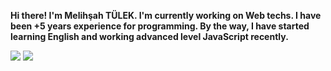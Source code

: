 **Hi there! I'm Melihşah TÜLEK. I'm currently working on Web techs. I have been +5 years experience for programming. By the way, I have started learning English and working advanced level JavaScript recently.**

[![](https://github-readme-stats.vercel.app/api?username=melihsahtulek)](https://github.com/anuraghazra/github-readme-stats)
[![](https://github-readme-stats.vercel.app/api/top-langs/?username=melihsahtulek&layout=compact)](https://github.com/anuraghazra/github-readme-stats)
